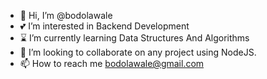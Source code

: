 - 👋 Hi, I’m @bodolawale
- 💕 I’m interested in Backend Development
- ⌛️ I’m currently learning Data Structures And Algorithms
- 👀 I’m looking to collaborate on any project using NodeJS.
- 📫 How to reach me bodolawale@gmail.com

<!---
bodolawale/bodolawale is a ✨ special ✨ repository because its `README.md` (this file) appears on your GitHub profile.
You can click the Preview link to take a look at your changes.
--->
